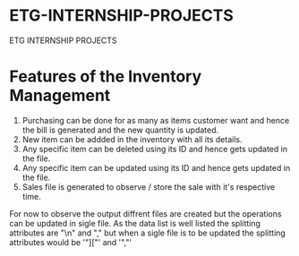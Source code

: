 # ETG-INTERNSHIP-PROJECTS
ETG INTERNSHIP PROJECTS

# Features of the Inventory Management
1. Purchasing can be done for as many as items customer want and hence the bill is generated and the new quantity is updated.
2. New item can be addded in the inventory with all its details.
3. Any specific item can be deleted using its ID and hence gets updated in the file.
4. Any specific item can be updated using its ID and hence gets updated in the file.
5. Sales file is generated to observe / store the sale with it's respective time.

For now to observe the output diffrent files are created but the operations can be updated in sigle file.
As the data list is well listed the splitting attributes are "\n" and ","
but when a sigle file is to be updated the splitting attributes would be '"]["' and '","'
